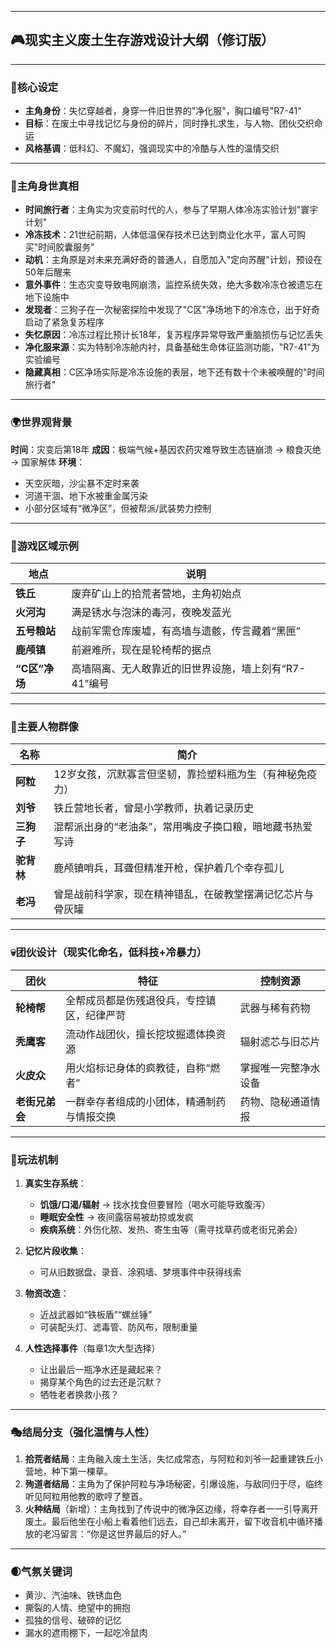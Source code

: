 
---

## 🎮现实主义废土生存游戏设计大纲（修订版）

---

### 🧩**核心设定**

* **主角身份**：失忆穿越者，身穿一件旧世界的"净化服"，胸口编号"R7-41"
* **目标**：在废土中寻找记忆与身份的碎片，同时挣扎求生，与人物、团伙交织命运
* **风格基调**：低科幻、不魔幻，强调现实中的冷酷与人性的温情交织

---

### 📜**主角身世真相**

* **时间旅行者**：主角实为灾变前时代的人，参与了早期人体冷冻实验计划"寰宇计划"
* **冷冻技术**：21世纪前期，人体低温保存技术已达到商业化水平，富人可购买"时间胶囊服务"
* **动机**：主角原是对未来充满好奇的普通人，自愿加入"定向苏醒"计划，预设在50年后醒来
* **意外事件**：生态灾变导致电网崩溃，监控系统失效，绝大多数冷冻仓被遗忘在地下设施中
* **发现者**：三狗子在一次秘密探险中发现了"C区"净场地下的冷冻仓，出于好奇启动了紧急复苏程序
* **失忆原因**：冷冻过程比预计长18年，复苏程序异常导致严重脑损伤与记忆丢失
* **净化服来源**：实为特制冷冻舱内衬，具备基础生命体征监测功能，"R7-41"为实验编号
* **隐藏真相**：C区净场实际是冷冻设施的表层，地下还有数十个未被唤醒的"时间旅行者"

---

### 🌍世界观背景

**时间**：灾变后第18年
**成因**：极端气候+基因农药灾难导致生态链崩溃 → 粮食灭绝 → 国家解体
**环境**：

* 天空灰暗，沙尘暴不定时来袭
* 河道干涸、地下水被重金属污染
* 小部分区域有“微净区”，但被帮派/武装势力控制

---

### 📍游戏区域示例

| 地点         | 说明                             |
| ---------- | ------------------------------ |
| **铁丘**     | 废弃矿山上的拾荒者营地，主角初始点              |
| **火河沟**    | 满是锈水与泡沫的毒河，夜晚发蓝光               |
| **五号粮站**   | 战前军需仓库废墟，有高墙与遗骸，传言藏着“黑匣”       |
| **鹿颅镇**    | 前避难所，现在是轮椅帮的据点                 |
| **“C区”净场** | 高墙隔离、无人敢靠近的旧世界设施，墙上刻有“R7-41”编号 |

---

### 👥主要人物群像

| 名称      | 简介                            |
| ------- | ----------------------------- |
| **阿粒**  | 12岁女孩，沉默寡言但坚韧，靠捡塑料瓶为生（有神秘免疫力） |
| **刘爷**  | 铁丘营地长者，曾是小学教师，执着记录历史          |
| **三狗子** | 混帮派出身的“老油条”，常用嘴皮子换口粮，暗地藏书热爱写诗 |
| **驼背林** | 鹿颅镇哨兵，耳聋但精准开枪，保护着几个幸存孤儿       |
| **老冯**  | 曾是战前科学家，现在精神错乱，在破教堂摆满记忆芯片与骨灰罐 |

---

### 💀团伙设计（现实化命名，低科技+冷暴力）

| 团伙        | 特征                      | 控制资源       |
| --------- | ----------------------- | ---------- |
| **轮椅帮**   | 全帮成员都是伤残退役兵，专控镇区，纪律严苛   | 武器与稀有药物    |
| **秃鹰客**   | 流动作战团伙，擅长挖坟掘遗体换资源       | 辐射滤芯与旧芯片   |
| **火皮众**   | 用火焰标记身体的疯教徒，自称“燃者”      | 掌握唯一完整净水设备 |
| **老街兄弟会** | 一群幸存者组成的小团体，精通制药与情报交换 | 药物、隐秘通道情报  |

---

### 🔧玩法机制

1. **真实生存系统**：

   * **饥饿/口渴/辐射** → 找水找食但要冒险（喝水可能导致腹泻）
   * **睡眠安全性** → 夜间露宿易被劫掠或发疯
   * **疾病系统**：外伤化脓、发热、寄生虫等（需寻找草药或老街兄弟会）

2. **记忆片段收集**：

   * 可从旧数据盘、录音、涂鸦墙、梦境事件中获得线索

3. **物资改造**：

   * 近战武器如“铁板盾”“螺丝锤”
   * 可装配头灯、滤毒管、防风布，限制重量

4. **人性选择事件**（每章1次大型选择）

   * 让出最后一瓶净水还是藏起来？
   * 揭穿某个角色的过去还是沉默？
   * 牺牲老者换救小孩？

---

### 🎭结局分支（强化温情与人性）

1. **拾荒者结局**：主角融入废土生活，失忆成常态，与阿粒和刘爷一起重建铁丘小营地，种下第一棵草。
2. **殉道者结局**：主角为了保护阿粒与净场秘密，引爆设施，与敌同归于尽，临终听见阿粒用他教的歌哼了整首。
3. **火种结局**（新增）：主角找到了传说中的微净区边缘，将幸存者一一引导离开废土。最后他坐在小船上看着他们远去，自己却未离开，留下收音机中循环播放的老冯留言：“你是这世界最后的好人。”

---

### 🌒气氛关键词

* 黄沙、汽油味、铁锈血色
* 撕裂的人情、绝望中的拥抱
* 孤独的信号、破碎的记忆
* 漏水的遮雨棚下，一起吃冷鼠肉
